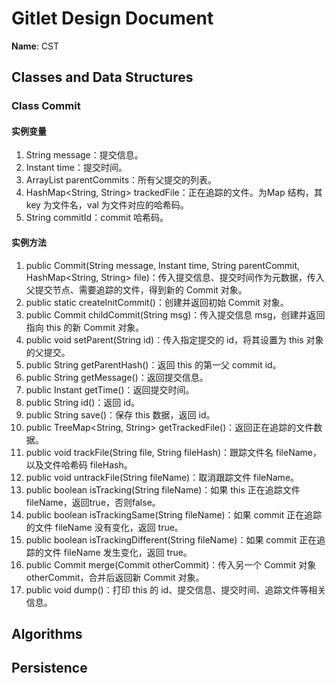 # Gitlet Design Document

**Name**: CST

## Classes and Data Structures

### Class Commit
#### 实例变量
1. String message：提交信息。
2. Instant time：提交时间。
3. ArrayList<String> parentCommits：所有父提交的列表。
4. HashMap<String, String> trackedFile：正在追踪的文件。为Map 结构，其key 为文件名，val 为文件对应的哈希码。
5. String commitId：commit 哈希码。
#### 实例方法
1. public Commit(String message, Instant time, String parentCommit, HashMap<String, String> file)：传入提交信息、提交时间作为元数据，传入父提交节点、需要追踪的文件，得到新的 Commit 对象。
2. public static createInitCommit()：创建并返回初始 Commit 对象。
3. public Commit childCommit(String msg)：传入提交信息 msg，创建并返回指向 this 的新 Commit 对象。
4. public void setParent(String id)：传入指定提交的 id，将其设置为 this 对象的父提交。
5. public String getParentHash()：返回 this 的第一父 commit id。
6. public String getMessage()：返回提交信息。
7. public Instant getTime()：返回提交时间。
8. public String id()：返回 id。
8. public String save()：保存 this 数据，返回 id。
9. public TreeMap<String, String> getTrackedFile()：返回正在追踪的文件数据。
10. public void trackFile(String file, String fileHash)：跟踪文件名 fileName，以及文件哈希码 fileHash。
11. public void untrackFile(String fileName)：取消跟踪文件 fileName。
12. public boolean isTracking(String fileName)：如果 this 正在追踪文件 fileName，返回true，否则false。
13. public boolean isTrackingSame(String fileName)：如果 commit 正在追踪的文件 fileName 没有变化，返回 true。
14. public boolean isTrackingDifferent(String fileName)：如果 commit 正在追踪的文件 fileName 发生变化，返回 true。
15. public Commit merge(Commit otherCommit)：传入另一个 Commit 对象 otherCommit，合并后返回新 Commit 对象。
16. public void dump()：打印 this 的 id、提交信息、提交时间、追踪文件等相关信息。

## Algorithms

## Persistence

